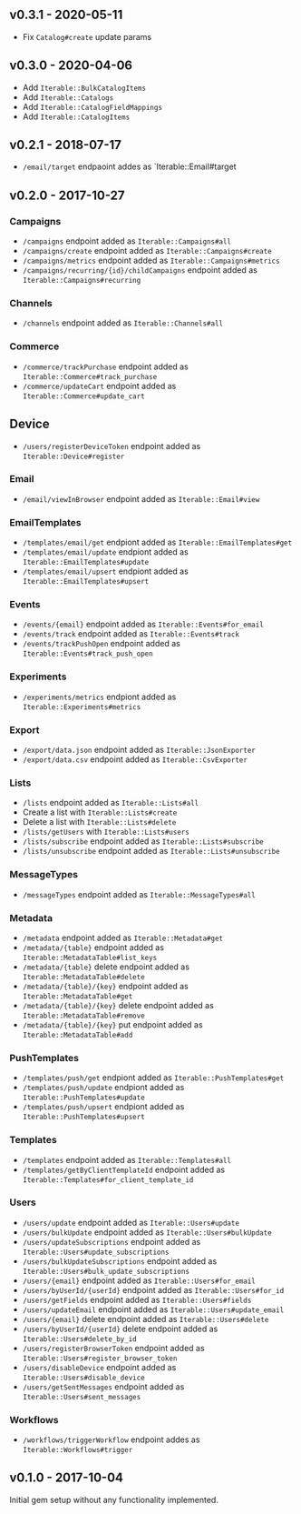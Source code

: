 ## v0.3.1 - 2020-05-11

- Fix `Catalog#create` update params

## v0.3.0 - 2020-04-06

- Add `Iterable::BulkCatalogItems`
- Add `Iterable::Catalogs`
- Add `Iterable::CatalogFieldMappings`
- Add `Iterable::CatalogItems`

## v0.2.1 - 2018-07-17

- `/email/target` endpaoint addes as `Iterable::Email#target

## v0.2.0 - 2017-10-27

### Campaigns

- `/campaigns` endpoint added as `Iterable::Campaigns#all`
- `/campaigns/create` endpoint added as `Iterable::Campaigns#create`
- `/campaigns/metrics` endpoint added as `Iterable::Campaigns#metrics`
- `/campaigns/recurring/{id}/childCampaigns` endpoint added as `Iterable::Campaigns#recurring`

### Channels

- `/channels` endpoint added as `Iterable::Channels#all`

### Commerce

- `/commerce/trackPurchase` endpoint added as `Iterable::Commerce#track_purchase`
- `/commerce/updateCart` endpoint added as `Iterable::Commerce#update_cart`

## Device

- `/users/registerDeviceToken` endpoint added as `Iterable::Device#register`

### Email

- `/email/viewInBrowser` endpoint added as `Iterable::Email#view`

### EmailTemplates

- `/templates/email/get` endpiont added as `Iterable::EmailTemplates#get`
- `/templates/email/update` endpiont added as `Iterable::EmailTemplates#update`
- `/templates/email/upsert` endpiont added as `Iterable::EmailTemplates#upsert`

### Events

- `/events/{email}` endpoint added as `Iterable::Events#for_email`
- `/events/track` endpoint added as `Iterable::Events#track`
- `/events/trackPushOpen` endpoint added as `Iterable::Events#track_push_open`

### Experiments

- `/experiments/metrics` endpiont added as `Iterable::Experiments#metrics`

### Export

- `/export/data.json` endpoint added as `Iterable::JsonExporter`
- `/export/data.csv` endpoint added as `Iterable::CsvExporter`

### Lists

- `/lists` endpoint added as `Iterable::Lists#all`
- Create a list with `Iterable::Lists#create`
- Delete a list with `Iterable::Lists#delete`
- `/lists/getUsers` with `Iterable::Lists#users`
- `/lists/subscribe` endpoint added as `Iterable::Lists#subscribe`
- `/lists/unsubscribe` endpoint added as `Iterable::Lists#unsubscribe`

### MessageTypes

- `/messageTypes` endpoint added as `Iterable::MessageTypes#all`

### Metadata

- `/metadata` endpoint added as `Iterable::Metadata#get`
- `/metadata/{table}` endpoint added as `Iterable::MetadataTable#list_keys`
- `/metadata/{table}` delete endpoint added as `Iterable::MetadataTable#delete`
- `/metadata/{table}/{key}` endpoint added as `Iterable::MetadataTable#get`
- `/metadata/{table}/{key}` delete endpoint added as `Iterable::MetadataTable#remove`
- `/metadata/{table}/{key}` put endpoint added as `Iterable::MetadataTable#add`

### PushTemplates

- `/templates/push/get` endpiont added as `Iterable::PushTemplates#get`
- `/templates/push/update` endpiont added as `Iterable::PushTemplates#update`
- `/templates/push/upsert` endpiont added as `Iterable::PushTemplates#upsert`

### Templates

- `/templates` endpoint added as `Iterable::Templates#all`
- `/templates/getByClientTemplateId` endpoint added as `Iterable::Templates#for_client_template_id`

### Users

- `/users/update` endpoint added as `Iterable::Users#update`
- `/users/bulkUpdate` endpoint added as `Iterable::Users#bulkUpdate`
- `/users/updateSubscriptions` endpoint added as `Iterable::Users#update_subscriptions`
- `/users/bulkUpdateSubscriptions` endpoint added as `Iterable::Users#bulk_update_subscriptions`
- `/users/{email}` endpoint added as `Iterable::Users#for_email`
- `/users/byUserId/{userId}` endpoint added as `Iterable::Users#for_id`
- `/users/getFields` endpoint added as `Iterable::Users#fields`
- `/users/updateEmail` endpoint added as `Iterable::Users#update_email`
- `/users/{email}` delete endpoint added as `Iterable::Users#delete`
- `/users/byUserId/{userId}` delete endpoint added as `Iterable::Users#delete_by_id`
- `/users/registerBrowserToken` endpoint added as `Iterable::Users#register_browser_token`
- `/users/disableDevice` endpoint added as `Iterable::Users#disable_device`
- `/users/getSentMessages` endpoint added as `Iterable::Users#sent_messages`

### Workflows

- `/workflows/triggerWorkflow` endpoint addes as `Iterable::Workflows#trigger`

## v0.1.0 - 2017-10-04

Initial gem setup without any functionality implemented.
